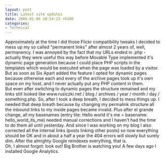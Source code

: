 ```yaml
---
layout: post
title: Latest site updates
date: 2006-01-06 10:54:23 +0100
categories:
- Technical
---
```

<p>Approximately at the time I did those Flickr compatibility tweaks I decided to mess up my so called "permanent links" after almost 2 years of, well, permanency. I was annoyed by the fact that my URLs ended in .php - actually they were useful this way before Movable Type implemented it's dynamic page generation because I could place PHP scripts in the templates which would be executed when the page was loaded by a visitor. But as soon as Six Apart added the feature I opted for dynamic pages because otherwise each and every of the archive pages took up it's own space on my host, and I never actually put any PHP content in them.<br />
But even after switching to dynamic pages the structure remained and my links still looked like www.rusiczki.net / blog / archives / year / month / day / something.php. So, after I took a deep breath, I decided to mess things up. I needed that deep breath because by changing my permalink structure all the inbound links to my inside pages became invalid. Plus after el grande change, all my basenames (entry tile: Hello world it's me = basename: hello_world_its_me) needed manual corrections and I haven't had the time to do them all until yesterday. And since I was working on my blog I also corrected all the internal links (posts linking other posts) so now everything should be OK and in about a half a year the 404 errors will slowly but surely dim. After the almighty Google reindexes everything, that is.<br />
Oh, I almost forgot: look out! Big Brother is watching you! A few days ago I installed Google Analytics.</p>
